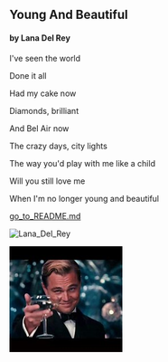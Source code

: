 ## Young And Beautiful

#### by Lana Del Rey

I've seen the world

Done it all

Had my cake now

Diamonds, brilliant

And Bel Air now

The crazy days, city lights

The way you'd play with me like a child

Will you still love me

When I'm no longer young and beautiful

[go_to_README.md](/README.md)

![Lana_Del_Rey](https://bkimg.cdn.bcebos.com/pic/faf2b2119313b07ea27b905005d7912396dd8ca0?x-bce-process=image/watermark,image_d2F0ZXIvYmFpa2UxNTA=,g_7,xp_5,yp_5/format,f_auto)

![the_Great_Gatsby](/gatsby.jpg)



